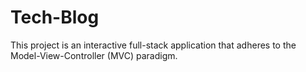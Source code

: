 # Tech-Blog
This project is an interactive full-stack application that adheres to the Model-View-Controller (MVC) paradigm.
